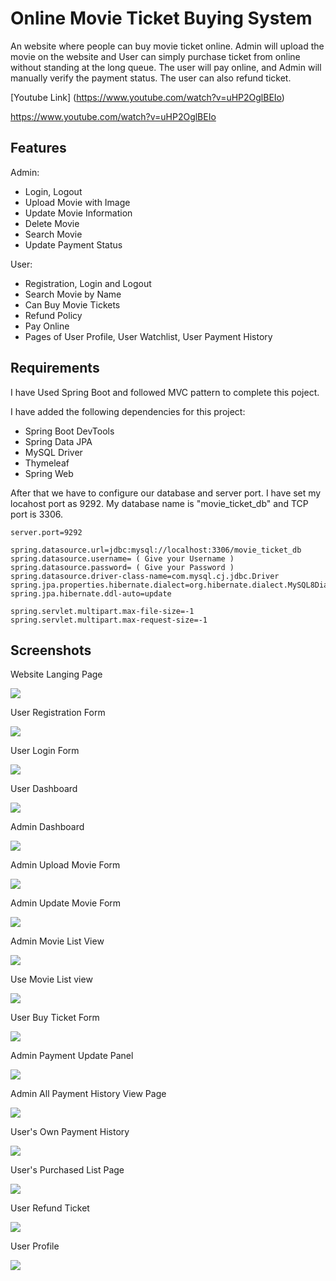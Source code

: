
# Online Movie Ticket Buying System

An website where people can buy movie ticket online. Admin will upload the movie on the website and User can simply purchase ticket from online without standing at the long queue. The user will pay online, and Admin will manually verify the payment status. The user can also refund ticket.

[Youtube Link] (https://www.youtube.com/watch?v=uHP2OglBEIo)

https://www.youtube.com/watch?v=uHP2OglBEIo

## Features

Admin:

-	Login, Logout
-	Upload Movie with Image
-	Update Movie Information
-	Delete Movie
- Search Movie
- Update Payment Status

User:
-	Registration, Login and Logout
- Search Movie by Name
-	Can Buy Movie Tickets 
-	Refund Policy 
-	Pay Online
-	Pages of User Profile, User Watchlist, User Payment History



## Requirements

I have Used Spring Boot and followed MVC pattern to complete this poject.

I have added the following dependencies for this project:

- Spring Boot DevTools
- Spring Data JPA
- MySQL Driver
- Thymeleaf
- Spring Web

After that we have to configure our database and server port. I have set my locahost port as 9292. My database name is "movie_ticket_db" and TCP port is 3306.

```
server.port=9292

spring.datasource.url=jdbc:mysql://localhost:3306/movie_ticket_db
spring.datasource.username= ( Give your Username )
spring.datasource.password= ( Give your Password )
spring.datasource.driver-class-name=com.mysql.cj.jdbc.Driver
spring.jpa.properties.hibernate.dialect=org.hibernate.dialect.MySQL8Dialect
spring.jpa.hibernate.ddl-auto=update

spring.servlet.multipart.max-file-size=-1
spring.servlet.multipart.max-request-size=-1
```
## Screenshots

Website Langing Page

<img src="https://github.com/kabbya/CSE470-Online-Movie-Ticket-Booking-System/blob/main/Screenshot/Landing Page.PNG">

User Registration Form

<img src="https://github.com/kabbya/CSE470-Online-Movie-Ticket-Booking-System/blob/main/Screenshot/User%20Registration%20Form.PNG">

User Login Form

<img src="https://github.com/kabbya/CSE470-Online-Movie-Ticket-Booking-System/blob/main/Screenshot/Login%20Form.PNG">

User Dashboard

<img src="https://github.com/kabbya/CSE470-Online-Movie-Ticket-Booking-System/blob/main/Screenshot/User%20Dashboard.PNG">

Admin Dashboard

<img src="https://github.com/kabbya/CSE470-Online-Movie-Ticket-Booking-System/blob/main/Screenshot/Admin%20Dashboard.PNG">

Admin Upload Movie Form

<img src="https://github.com/kabbya/CSE470-Online-Movie-Ticket-Booking-System/blob/main/Screenshot/Admin%20Upload%20Movie%20Form.PNG">

Admin Update Movie Form

<img src="https://github.com/kabbya/CSE470-Online-Movie-Ticket-Booking-System/blob/main/Screenshot/Admin%20Update%20Movie%20Form.PNG">

Admin Movie List View

<img src="https://github.com/kabbya/CSE470-Online-Movie-Ticket-Booking-System/blob/main/Screenshot/Admin%20Movie%20View.PNG">

Use Movie List view

<img src="https://github.com/kabbya/CSE470-Online-Movie-Ticket-Booking-System/blob/main/Screenshot/User%20Movielist%20View.jpg">

User Buy Ticket Form

<img src="https://github.com/kabbya/CSE470-Online-Movie-Ticket-Booking-System/blob/main/Screenshot/User%20Buy%20Ticket%20Form.PNG">

Admin Payment Update Panel

<img src="https://github.com/kabbya/CSE470-Online-Movie-Ticket-Booking-System/blob/main/Screenshot/Admin%20Payment%20Update%20Panel.PNG">

Admin All Payment History View Page

<img src="https://github.com/kabbya/CSE470-Online-Movie-Ticket-Booking-System/blob/main/Screenshot/Admin%20All%20Transaction%20History.PNG">

User's Own Payment History

<img src="https://github.com/kabbya/CSE470-Online-Movie-Ticket-Booking-System/blob/main/Screenshot/User%20Transaction%20History.PNG">

User's Purchased List Page

<img src="https://github.com/kabbya/CSE470-Online-Movie-Ticket-Booking-System/blob/main/Screenshot/User%20Purchase%20List%20View.jpg">

User Refund Ticket

<img src="https://github.com/kabbya/CSE470-Online-Movie-Ticket-Booking-System/blob/main/Screenshot/User%20Refund%20Ticket.PNG">

User Profile

<img src="https://github.com/kabbya/CSE470-Online-Movie-Ticket-Booking-System/blob/main/Screenshot/User%20Profile.PNG">

